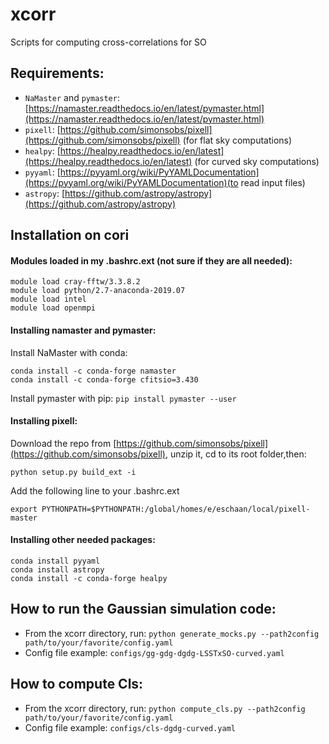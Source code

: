 # xcorr
Scripts for computing cross-correlations for SO

## Requirements:

* `NaMaster` and `pymaster`: [https://namaster.readthedocs.io/en/latest/pymaster.html](https://namaster.readthedocs.io/en/latest/pymaster.html)
* `pixell`: [https://github.com/simonsobs/pixell](https://github.com/simonsobs/pixell) (for flat sky computations)
* `healpy`: [https://healpy.readthedocs.io/en/latest](https://healpy.readthedocs.io/en/latest) (for curved sky computations)
* `pyyaml`: [https://pyyaml.org/wiki/PyYAMLDocumentation](https://pyyaml.org/wiki/PyYAMLDocumentation)(to read input files)
* `astropy`: [https://github.com/astropy/astropy](https://github.com/astropy/astropy)

## Installation on cori

#### Modules loaded in my .bashrc.ext (not sure if they are all needed):
```
module load cray-fftw/3.3.8.2
module load python/2.7-anaconda-2019.07
module load intel
module load openmpi
```

#### Installing namaster and pymaster:
Install NaMaster with conda:
```
conda install -c conda-forge namaster
conda install -c conda-forge cfitsio=3.430
```

Install pymaster with pip:
`pip install pymaster --user`


#### Installing pixell:
Download the repo from [https://github.com/simonsobs/pixell](https://github.com/simonsobs/pixell),
unzip it,
cd to its root folder,then:
```
python setup.py build_ext -i
```
Add the following line to your .bashrc.ext
```
export PYTHONPATH=$PYTHONPATH:/global/homes/e/eschaan/local/pixell-master
```

#### Installing other needed packages:
```
conda install pyyaml
conda install astropy
conda install -c conda-forge healpy
```

## How to run the Gaussian simulation code:

* From the xcorr directory, run: `python generate_mocks.py --path2config path/to/your/favorite/config.yaml`
* Config file example: `configs/gg-gdg-dgdg-LSSTxSO-curved.yaml`

## How to compute Cls:

* From the xcorr directory, run: `python compute_cls.py --path2config path/to/your/favorite/config.yaml`
* Config file example: `configs/cls-dgdg-curved.yaml`
